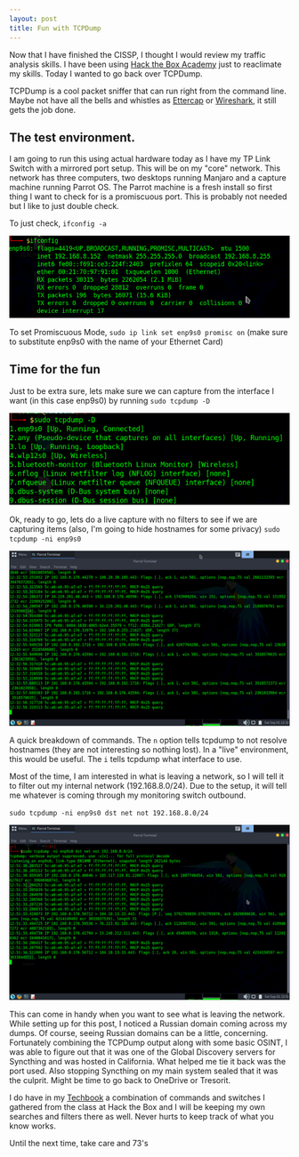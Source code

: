 ```yaml
---
layout: post
title: Fun with TCPDump 
---
```


Now that I have finished the CISSP, I thought I would review my traffic analysis skills.  I have been using [Hack the Box Academy](https://academy.hackthebox.com) just to reaclimate my skills. Today I wanted to go back over TCPDump.

TCPDump is a cool packet sniffer that can run right from the command line.  Maybe not have all the bells and whistles as [Ettercap](https://www.ettercap-project.org) or [Wireshark](https://www.wireshark.org), it still gets the job done.

## The test environment.

I am going to run this using actual hardware today as I have my TP Link Switch with a mirrored port setup.  This will be on my "core" network. This network has three computers,  two desktops running Manjaro and a capture machine running Parrot OS.  The Parrot machine is a fresh install so first thing I want to check for is a promiscuous port.  This is probably not needed but I like to just double check.  

To just check, `ifconfig -a`

![img1](../images/2022-09-10-Img1.png)

To set Promiscuous Mode, `sudo ip link set enp9s0 promisc on` (make sure to substitute enp9s0 with the name of your Ethernet Card)

## Time for the fun

Just to be extra sure, lets make sure we can capture from the interface I want (in this case enp9s0) by running `sudo tcpdump -D`

![img2](../images/2022-09-10-Img2.png)

Ok, ready to go, lets do a live capture with no filters to see if we are capturing items (also, I'm going to hide hostnames for some privacy) `sudo tcpdump -ni enp9s0`

![img3](../images/2022-09-10-Img3.png)

A quick breakdown of commands.  The `n` option tells tcpdump to not resolve hostnames (they are not interesting so nothing lost).  In a "live" environment, this would be useful.  The `i` tells tcpdump what interface to use.  

Most of the time, I am interested in what is leaving a network, so I will tell it to filter out my internal network (192.168.8.0/24).  Due to the setup, it will tell me whatever is coming through my monitoring switch outbound.  

`sudo tcpdump -ni enp9s0 dst net not 192.168.8.0/24`

![img4](../images/2022-09-10-Img4.png)

This can come in handy when you want to see what is leaving the network.  While setting up for this post, I noticed a Russian domain coming across my dumps.  Of course, seeing Russian domains can be a little, concerning.  Fortunately combining the TCPDump output along with some basic OSINT, I was able to figure out that it was one of the Global Discovery servers for Syncthing and was hosted in California.  What helped me tie it back was the port used.  Also stopping Syncthing on my main system sealed that it was the culprit.  Might be time to go back to OneDrive or Tresorit.  

I do have in my [Techbook](https://github.com/RedLanternTech/RLT_TechBook) a combination of commands and switches I gathered from the class at Hack the Box and I will be keeping my own searches and filters there as well.  Never hurts to keep track of what you know works.  

Until the next time, take care and 73's

